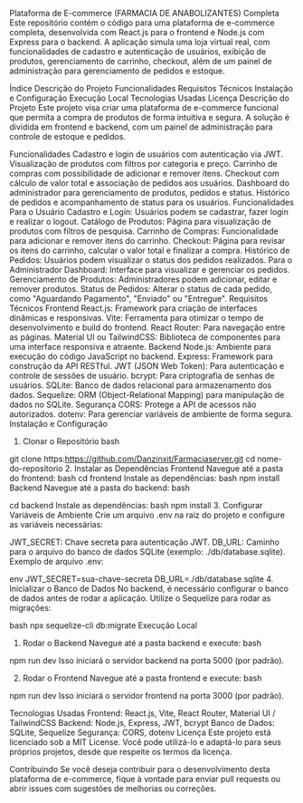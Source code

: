 Plataforma de E-commerce (FARMACIA DE ANABOLIZANTES) Completa
Este repositório contém o código para uma plataforma de e-commerce completa, desenvolvida com React.js para o frontend e Node.js com Express para o backend. A aplicação simula uma loja virtual real, com funcionalidades de cadastro e autenticação de usuários, exibição de produtos, gerenciamento de carrinho, checkout, além de um painel de administração para gerenciamento de pedidos e estoque.

Índice
Descrição do Projeto
Funcionalidades
Requisitos Técnicos
Instalação e Configuração
Execução Local
Tecnologias Usadas
Licença
Descrição do Projeto
Este projeto visa criar uma plataforma de e-commerce funcional que permita a compra de produtos de forma intuitiva e segura. A solução é dividida em frontend e backend, com um painel de administração para controle de estoque e pedidos.

Funcionalidades
Cadastro e login de usuários com autenticação via JWT.
Visualização de produtos com filtros por categoria e preço.
Carrinho de compras com possibilidade de adicionar e remover itens.
Checkout com cálculo de valor total e associação de pedidos aos usuários.
Dashboard do administrador para gerenciamento de produtos, pedidos e status.
Histórico de pedidos e acompanhamento de status para os usuários.
Funcionalidades
Para o Usuário
Cadastro e Login: Usuários podem se cadastrar, fazer login e realizar o logout.
Catálogo de Produtos: Página para visualização de produtos com filtros de pesquisa.
Carrinho de Compras: Funcionalidade para adicionar e remover itens do carrinho.
Checkout: Página para revisar os itens do carrinho, calcular o valor total e finalizar a compra.
Histórico de Pedidos: Usuários podem visualizar o status dos pedidos realizados.
Para o Administrador
Dashboard: Interface para visualizar e gerenciar os pedidos.
Gerenciamento de Produtos: Administradores podem adicionar, editar e remover produtos.
Status de Pedidos: Alterar o status de cada pedido, como "Aguardando Pagamento", "Enviado" ou "Entregue".
Requisitos Técnicos
Frontend
React.js: Framework para criação de interfaces dinâmicas e responsivas.
Vite: Ferramenta para otimizar o tempo de desenvolvimento e build do frontend.
React Router: Para navegação entre as páginas.
Material UI ou TailwindCSS: Biblioteca de componentes para uma interface responsiva e atraente.
Backend
Node.js: Ambiente para execução do código JavaScript no backend.
Express: Framework para construção da API RESTful.
JWT (JSON Web Token): Para autenticação e controle de sessões de usuário.
bcrypt: Para criptografia de senhas de usuários.
SQLite: Banco de dados relacional para armazenamento dos dados.
Sequelize: ORM (Object-Relational Mapping) para manipulação de dados no SQLite.
Segurança
CORS: Protege a API de acessos não autorizados.
dotenv: Para gerenciar variáveis de ambiente de forma segura.
Instalação e Configuração
1. Clonar o Repositório
bash

git clone https:https://github.com/Danzinxit/Farmaciaserver.git
cd nome-do-repositorio
2. Instalar as Dependências
Frontend
Navegue até a pasta do frontend:
bash
cd frontend
Instale as dependências:
bash
npm install
Backend
Navegue até a pasta do backend:
bash

cd backend
Instale as dependências:
bash
npm install
3. Configurar Variáveis de Ambiente
Crie um arquivo .env na raiz do projeto e configure as variáveis necessárias:

JWT_SECRET: Chave secreta para autenticação JWT.
DB_URL: Caminho para o arquivo do banco de dados SQLite (exemplo: ./db/database.sqlite).
Exemplo de arquivo .env:

env
JWT_SECRET=sua-chave-secreta
DB_URL=./db/database.sqlite
4. Inicializar o Banco de Dados
No backend, é necessário configurar o banco de dados antes de rodar a aplicação. Utilize o Sequelize para rodar as migrações:

bash
npx sequelize-cli db:migrate
Execução Local
1. Rodar o Backend
Navegue até a pasta backend e execute:
bash

npm run dev
Isso iniciará o servidor backend na porta 5000 (por padrão).

2. Rodar o Frontend
Navegue até a pasta frontend e execute:
bash

npm run dev
Isso iniciará o servidor frontend na porta 3000 (por padrão).

Tecnologias Usadas
Frontend: React.js, Vite, React Router, Material UI / TailwindCSS
Backend: Node.js, Express, JWT, bcrypt
Banco de Dados: SQLite, Sequelize
Segurança: CORS, dotenv
Licença
Este projeto está licenciado sob a MIT License. Você pode utilizá-lo e adaptá-lo para seus próprios projetos, desde que respeite os termos da licença.

Contribuindo
Se você deseja contribuir para o desenvolvimento desta plataforma de e-commerce, fique à vontade para enviar pull requests ou abrir issues com sugestões de melhorias ou correções.



